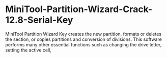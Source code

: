 # MiniTool-Partition-Wizard-Crack-12.8-Serial-Key
MiniTool Partition Wizard Key creates the new partition, formats or deletes the section, or copies partitions and conversion of divisions. This software performs many other essential functions such as changing the drive letter, setting the active cell, 
